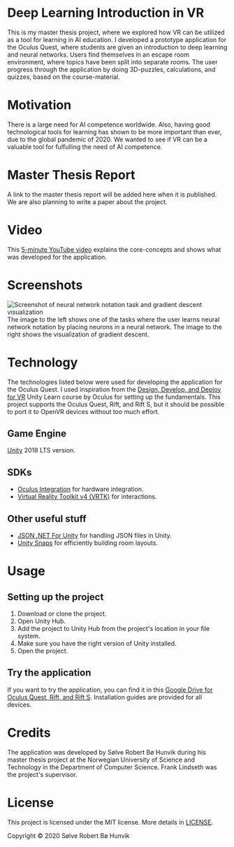 # Deep Learning Introduction in VR
This is my master thesis project, where we explored how VR can be utilized as a tool for learning in AI education. 
I developed a prototype application for the Oculus Quest, where students are given an introduction to deep learning and neural networks. 
Users find themselves in an escape room environment, where topics have been split into separate rooms. 
The user progress through the application by doing 3D-puzzles, calculations, and quizzes, based on the course-material. 

# Motivation
There is a large need for AI competence worldwide. Also, having good technological tools for learning has shown to be more important than ever, due to the global pandemic of 2020.
We wanted to see if VR can be a valuable tool for fulfulling the need of AI competence. 

# Master Thesis Report
A link to the master thesis report will be added here when it is published. We are also planning to write a paper about the project. 

# Video
This [5-minute YouTube video](https://youtu.be/TvlN-dxAn4M/ "5-minute YouTube video") explains the core-concepts and shows what was developed for the application. 

# Screenshots
![Screenshot of neural network notation task and gradient descent visualization](https://github.com/SolveH/master-thesis-unity/blob/master/Assets/Resources/NNnotation_gradient_descent_screenshot.png)
The image to the left shows one of the tasks where the user learns neural network notation by placing neurons in a neural network. 
The image to the right shows the visualization of gradient descent. 

# Technology
The technologies listed below were used for developing the application for the Oculus Quest. I used inspiration from the [Design, Develop, and Deploy for VR](https://learn.unity.com/course/oculus-vr "Design, Develop, and Deploy for VR") Unity Learn course by Oculus for setting up the fundamentals. This project supports the Oculus Quest, Rift, and Rift S, but it should be possible to port it to OpenVR devices without too much effort. 

## Game Engine
[Unity](https://unity.com/ "Unity") 2018 LTS version. 

## SDKs
* [Oculus Integration](https://assetstore.unity.com/packages/tools/integration/oculus-integration-82022 "Virtual Reality Toolkit v4 (VRTK)") for hardware integration.
* [Virtual Reality Toolkit v4 (VRTK)](https://www.vrtk.io/ "Virtual Reality Toolkit v4 (VRTK)") for interactions. 

## Other useful stuff
* [JSON .NET For Unity](https://assetstore.unity.com/packages/tools/input-management/json-net-for-unity-11347/ "JSON .NET For Unity") for handling JSON files in Unity. 
* [Unity Snaps](https://unity.com/products/snaps/ "Unity Snaps") for efficiently building room layouts.

# Usage
## Setting up the project
1. Download or clone the project. 
2. Open Unity Hub. 
3. Add the project to Unity Hub from the project's location in your file system. 
4. Make sure you have the right version of Unity installed. 
5. Open the project. 

## Try the application
If you want to try the application, you can find it in this [Google Drive for Oculus Quest, Rift, and Rift S](https://drive.google.com/drive/folders/1gGYGSx95d3tFXYZE2iuZ6CZ1LorzNztE?usp=sharing "Google Drive with application"). Installation guides are provided for all devices.  

# Credits
The application was developed by Sølve Robert Bø Hunvik during his master thesis project at the Norwegian University of Science and Technology in the Department of Computer Science. 
Frank Lindseth was the project's supervisor. 

# License
This project is licensed under the MIT license. 
More details in [LICENSE](https://github.com/SolveH/master-thesis-unity/blob/master/LICENSE.md "LICENSE").

Copyright © 2020 Sølve Robert Bø Hunvik
